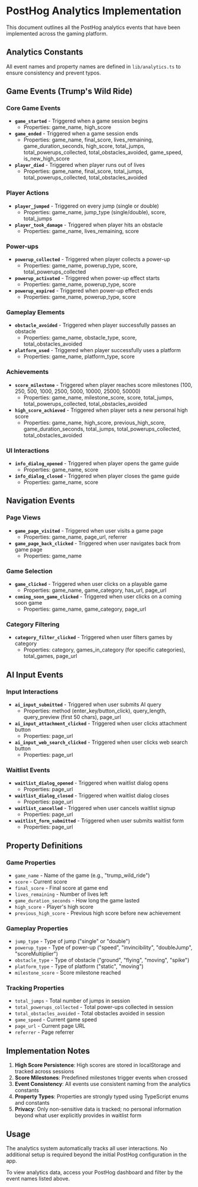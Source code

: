 # PostHog Analytics Implementation

This document outlines all the PostHog analytics events that have been implemented across the gaming platform.

## Analytics Constants

All event names and property names are defined in `lib/analytics.ts` to ensure consistency and prevent typos.

## Game Events (Trump's Wild Ride)

### Core Game Events
- **`game_started`** - Triggered when a game session begins
  - Properties: game_name, high_score
- **`game_ended`** - Triggered when a game session ends
  - Properties: game_name, final_score, lives_remaining, game_duration_seconds, high_score, total_jumps, total_powerups_collected, total_obstacles_avoided, game_speed, is_new_high_score
- **`player_died`** - Triggered when player runs out of lives
  - Properties: game_name, final_score, total_jumps, total_powerups_collected, total_obstacles_avoided

### Player Actions
- **`player_jumped`** - Triggered on every jump (single or double)
  - Properties: game_name, jump_type (single/double), score, total_jumps
- **`player_took_damage`** - Triggered when player hits an obstacle
  - Properties: game_name, lives_remaining, score

### Power-ups
- **`powerup_collected`** - Triggered when player collects a power-up
  - Properties: game_name, powerup_type, score, total_powerups_collected
- **`powerup_activated`** - Triggered when power-up effect starts
  - Properties: game_name, powerup_type, score
- **`powerup_expired`** - Triggered when power-up effect ends
  - Properties: game_name, powerup_type, score

### Gameplay Elements
- **`obstacle_avoided`** - Triggered when player successfully passes an obstacle
  - Properties: game_name, obstacle_type, score, total_obstacles_avoided
- **`platform_used`** - Triggered when player successfully uses a platform
  - Properties: game_name, platform_type, score

### Achievements
- **`score_milestone`** - Triggered when player reaches score milestones (100, 250, 500, 1000, 2500, 5000, 10000, 25000, 50000)
  - Properties: game_name, milestone_score, score, total_jumps, total_powerups_collected, total_obstacles_avoided
- **`high_score_achieved`** - Triggered when player sets a new personal high score
  - Properties: game_name, high_score, previous_high_score, game_duration_seconds, total_jumps, total_powerups_collected, total_obstacles_avoided

### UI Interactions
- **`info_dialog_opened`** - Triggered when player opens the game guide
  - Properties: game_name, score
- **`info_dialog_closed`** - Triggered when player closes the game guide
  - Properties: game_name, score

## Navigation Events

### Page Views
- **`game_page_visited`** - Triggered when user visits a game page
  - Properties: game_name, page_url, referrer
- **`game_page_back_clicked`** - Triggered when user navigates back from game page
  - Properties: game_name

### Game Selection
- **`game_clicked`** - Triggered when user clicks on a playable game
  - Properties: game_name, game_category, has_url, page_url
- **`coming_soon_game_clicked`** - Triggered when user clicks on a coming soon game
  - Properties: game_name, game_category, page_url

### Category Filtering
- **`category_filter_clicked`** - Triggered when user filters games by category
  - Properties: category, games_in_category (for specific categories), total_games, page_url

## AI Input Events

### Input Interactions
- **`ai_input_submitted`** - Triggered when user submits AI query
  - Properties: method (enter_key/button_click), query_length, query_preview (first 50 chars), page_url
- **`ai_input_attachment_clicked`** - Triggered when user clicks attachment button
  - Properties: page_url
- **`ai_input_web_search_clicked`** - Triggered when user clicks web search button
  - Properties: page_url

### Waitlist Events
- **`waitlist_dialog_opened`** - Triggered when waitlist dialog opens
  - Properties: page_url
- **`waitlist_dialog_closed`** - Triggered when waitlist dialog closes
  - Properties: page_url
- **`waitlist_cancelled`** - Triggered when user cancels waitlist signup
  - Properties: page_url
- **`waitlist_form_submitted`** - Triggered when user submits waitlist form
  - Properties: page_url

## Property Definitions

### Game Properties
- `game_name` - Name of the game (e.g., "trump_wild_ride")
- `score` - Current score
- `final_score` - Final score at game end
- `lives_remaining` - Number of lives left
- `game_duration_seconds` - How long the game lasted
- `high_score` - Player's high score
- `previous_high_score` - Previous high score before new achievement

### Gameplay Properties
- `jump_type` - Type of jump ("single" or "double")
- `powerup_type` - Type of power-up ("speed", "invincibility", "doubleJump", "scoreMultiplier")
- `obstacle_type` - Type of obstacle ("ground", "flying", "moving", "spike")
- `platform_type` - Type of platform ("static", "moving")
- `milestone_score` - Score milestone reached

### Tracking Properties
- `total_jumps` - Total number of jumps in session
- `total_powerups_collected` - Total power-ups collected in session
- `total_obstacles_avoided` - Total obstacles avoided in session
- `game_speed` - Current game speed
- `page_url` - Current page URL
- `referrer` - Page referrer

## Implementation Notes

1. **High Score Persistence**: High scores are stored in localStorage and tracked across sessions
2. **Score Milestones**: Predefined milestones trigger events when crossed
3. **Event Consistency**: All events use consistent naming from the analytics constants
4. **Property Types**: Properties are strongly typed using TypeScript enums and constants
5. **Privacy**: Only non-sensitive data is tracked; no personal information beyond what user explicitly provides in waitlist form

## Usage

The analytics system automatically tracks all user interactions. No additional setup is required beyond the initial PostHog configuration in the app.

To view analytics data, access your PostHog dashboard and filter by the event names listed above. 